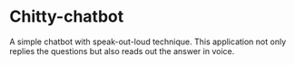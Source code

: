 # Chitty-chatbot
A simple chatbot with speak-out-loud technique. This application not only replies the questions but also reads out the answer in voice.
